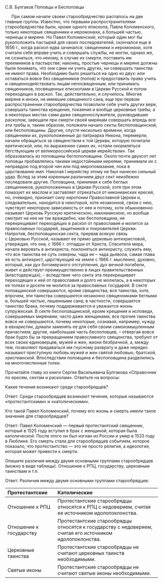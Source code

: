 С.В. Булгаков 
Поповцы и Беспоповцы

   При самом начале своем старообрядчество распалось на две главные группы. Известно, что первыми распространителями старообрядчества были, кроме одного епископа, Павла Коломенского, только некоторые священники и иеромонахи, а большей частью, чернецы и миряне. Но Павел Коломенский, который один мог бы рукоположить пастырей для своих последователей, скончался еще в 1656 г., когда раскол едва зачинался; священники и иеромонахи, хотя считали себя вправе учить и совершать службы, не могли, однако же, не сознаться, что некому, в случае их смерти, поставить им преемников в пастырстве; наконец, простые чернецы и миряне должны были понимать, что они сами ни учить других, ни совершать таинства не имеют права. Необходимо было решиться на одно из двух: или оставаться вовсе без священников (попов) и предоставить право учить и священнодействовать лицам непосвященным, или принимать священников, посвященных епископами в Церкви Русской и потом переходящих в раскол. Так, действительно, и случилось. Многие миряне и иноки, не имевшие священного сана, еще при первом распространении старообрядчества позволили себе учить других вере, совершать таинства крещения, покаяния и вообще церковные требы; а в некоторых местах сами даже священнослужители, руководившие расколом, завещали при смерти своей мирянам совершать впредь все эти требы и, таким образом, положили начало секты беспоповщинской, или беспоповщины. Другие, спустя несколько времени, когда священники их, рукоположенные до патриарха Никона, перемерли, начали обращаться за священством к той Церкви, которую почитали еретической, или, по выражению самих их, «стали окормляться бегствующим от великороссийской церкви иерейством». Так образовалась из поповщины беглопоповщина. 
Около почти двухсот лет поповцы пробавлялись такими недостойными иереями, принимали их с неправдою под второй чин или под миропомазание, пока в царствование имп. Николая I иерейству этому не был нанесен сильный удар. Вслед за этим коренным различием двух сект неизбежно последовали другие. Поповщина, принимая к себе беглых священников, рукоположенных в Церкви Русской, хотя при этом помазует их маслом и заставляет отрекаться от никонианских ересей, но, очевидно, признает силу хиротонии Православной Церкви и, следовательно, находится в некоторой, хотя незаконной, связи с нею, чувствует некоторую зависимость от нее и потому, хотя обыкновенно называет Церковь Русскую еретическою, никонианскою, но вообще смотрит на нее не так враждебно, как беспоповщина, не перекрещивает переходящих в раскол от православия и молится за православных государей, защитников и покровителей Церкви. Напротив, беспоповщинская секта, прервав всякую связь с Церковью Русской, называет ее прямо церковью антихристовой, утверждая, что она, с 1666 г. отпадши от Христа, Спасителя мира, начала веровать в антихриста, поклоняться антихристу, служить ему, что все таинства ее суть скверны, чада ее – чада дьявола, самая глава ее есть антихрист, царствующий на земле с 1666 г. мысленно, духовно, который, как дух богомерзкого отступления, дух вечной погибели, живет и действует преимущественно в лицах правительственных (властодержцах), – вследствие чего секта эта перекрещивает переходящих к ней от православия и долго не молилась, а в некоторых ее толках и доселе не молится за православных государей. В секте поповщинской совершаются, кроме священства, все таинства, хотя, впрочем, эти таинства совершаются незаконно священниками беглыми и, большей частью, лишенными сана; в частности, совершается таинство брака, почему поддерживается и уважается жизнь супружеская. В секте беспоповщинской, кроме крещения и исповеди, совершаемых мирянами, часто даже женщинами, все прочие таинства вовсе не совершаются, почему некоторые, сознавая, например, нужду в евхаристии, думали заменять ее для себя своим самоизмышленным причастием; другие, наибольшая часть беспоповцев, – отвергая вовсе брак будто бы за прекращением православного священства, требуют от всех своих единоверцев, мужей и жен, жизни безбрачной, а, между тем, позволяют предаваться им гнусному разврату и даже нередко называют преступную любовь мужей и жен святой любовью, братской, христианской. Впоследствии поповщина и беспоповщина разделились на многочисленные толки.

Прочитайте главу из книги Сергея Васильевича Булгакова «Справочник по ересям, сектам и расколам». Ответьте на вопросы:


Какие течения возникают среди старообрядцев?

Ответ: Среди старообрядцев возникают течения, которые называются «протестантскими» и «католическими».

Кто такой Павел Коломенский, почему его жизнь и смерть имели такое значение для старообрядцев?

Ответ: Павел Коломенский — первый протестантский священник, который в 1525 году вступил в брак с женщиной, которая была католической. После этого он был изгнан из России и умер в 1533 году в Люблине. Его смерть стала для старообрядцев событием, которое показало, что протестантство — это не просто религия, а идеология, которая может привести к смерти.

Опишите различия между двумя основными группами старообрядцев (можно в виде таблицы). Отношение к РПЦ, государству, церковным таинствам и т.п.

Ответ: Различия между двумя основными группами старообрядцев:

|Протестантские |Католические |
|:-|:-|
|Отношение к РПЦ |Протестантские старообрядцы относятся к РПЦ с недоверием, считая ее источником идолопоклонства. |Католические старообрядцы относятся к РПЦ с уважением, считая ее источником истинной веры. |
|Отношение к государству |Протестантские старообрядцы относятся к государству с недоверием, считая его источником идолопоклонства. |Католические старообрядцы относятся к государству с уважением, считая его источником истинной веры. |
|Церковные таинства |Протестантские старообрядцы не считают церковных таинств необходимыми. |Католические старообрядцы считают церковные таинства необходимыми. |
|Святые иконы |Протестантские старообрядцы не считают святые иконы необходимыми. |Католические старообрядцы считают святые иконы необходимыми. |



